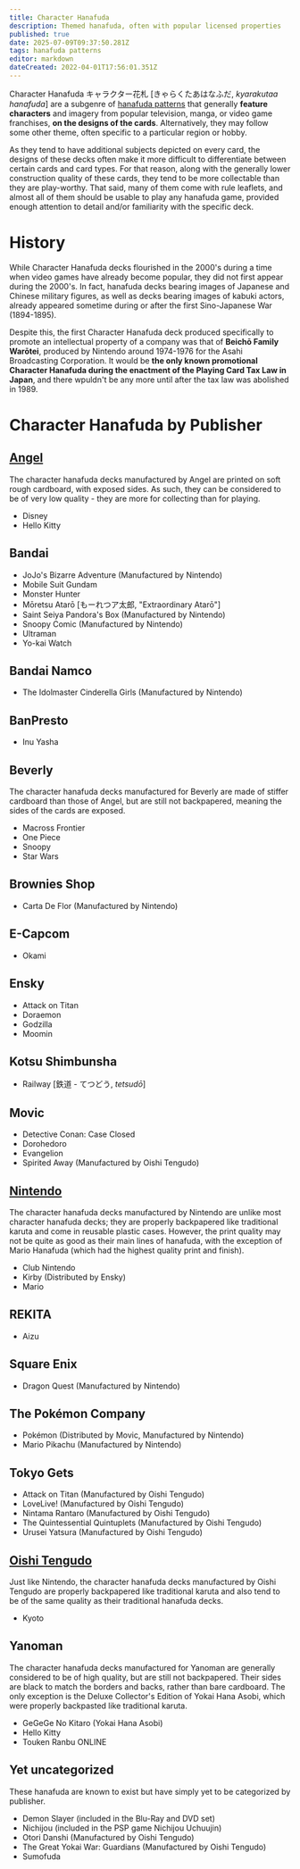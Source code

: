 ```yaml
---
title: Character Hanafuda
description: Themed hanafuda, often with popular licensed properties
published: true
date: 2025-07-09T09:37:50.281Z
tags: hanafuda patterns
editor: markdown
dateCreated: 2022-04-01T17:56:01.351Z
---
```


Character Hanafuda キャラクター花札 [きゃらくたあはなふだ, *kyarakutaa hanafuda*] are a subgenre of [hanafuda patterns](/en/hanafuda/patterns) that generally **feature characters** and imagery from popular television, manga, or video game franchises, **on the designs of the cards**. Alternatively, they may follow some other theme, often specific to a particular region or hobby.

As they tend to have additional subjects depicted on every card, the designs of these decks often make it more difficult to differentiate between certain cards and card types. For that reason, along with the generally lower construction quality of these cards, they tend to be more collectable than they are play-worthy. That said, many of them come with rule leaflets, and almost all of them should be usable to play any hanafuda game, provided enough attention to detail and/or familiarity with the specific deck.

# History

While Character Hanafuda decks flourished in the 2000's during a time when video games have already become popular, they did not first appear during the 2000's. In fact, hanafuda decks bearing images of Japanese and Chinese military figures, as well as decks bearing images of kabuki actors, already appeared sometime during or after the first Sino-Japanese War (1894-1895). 

Despite this, the first Character Hanafuda deck produced specifically to promote an intellectual property of a company was that of **Beichō Family Warōtei**, produced by Nintendo around 1974-1976 for the Asahi Broadcasting Corporation. It would be **the only known promotional Character Hanafuda during the enactment of the Playing Card Tax Law in Japan**, and there wpuldn't be any more until after the tax law was abolished in 1989. 

# Character Hanafuda by Publisher

## [Angel](/en/hanafuda/manufacturers/angel)
The character hanafuda decks manufactured by Angel are printed on soft rough cardboard, with exposed sides. As such, they can be considered to be of very low quality - they are more for collecting than for playing.
- Disney
- Hello Kitty


## Bandai
- JoJo's Bizarre Adventure
	(Manufactured by Nintendo)
- Mobile Suit Gundam
- Monster Hunter
- Mōretsu Atarō [もーれつア太郎, "Extraordinary Atarō"]
- Saint Seiya Pandora's Box
	(Manufactured by Nintendo)
- Snoopy Comic
	(Manufactured by Nintendo)
- Ultraman
- Yo-kai Watch


## Bandai Namco
- The Idolmaster Cinderella Girls
	(Manufactured by Nintendo)
  
## BanPresto
- Inu Yasha

## Beverly
The character hanafuda decks manufactured for Beverly are made of stiffer cardboard than those of Angel, but are still not backpapered, meaning the sides of the cards are exposed.
- Macross Frontier
- One Piece
- Snoopy
- Star Wars


## Brownies Shop
- Carta De Flor
	(Manufactured by Nintendo)

## E-Capcom
- Okami

## Ensky
- Attack on Titan
- Doraemon
- Godzilla
- Moomin

## Kotsu Shimbunsha
- Railway [鉄道 - てつどう, *tetsudō*]

## Movic
- Detective Conan: Case Closed
- Dorohedoro
- Evangelion
- Spirited Away
	(Manufactured by Oishi Tengudo)

## [Nintendo](/en/hanafuda/manufacturers/nintendo)
The character hanafuda decks manufactured by Nintendo are unlike most character hanafuda decks; they are properly backpapered like traditional karuta and come in reusable plastic cases. However, the print quality may not be quite as good as their main lines of hanafuda, with the exception of Mario Hanafuda (which had the highest quality print and finish).
- Club Nintendo
- Kirby
	(Distributed by Ensky)
- Mario

## REKITA
- Aizu

## Square Enix
- Dragon Quest
	(Manufactured by Nintendo)

## The Pokémon Company
- Pokémon
	(Distributed by Movic, Manufactured by Nintendo)
- Mario Pikachu
	(Manufactured by Nintendo)
  
## Tokyo Gets
- Attack on Titan
	(Manufactured by Oishi Tengudo)
- LoveLive!
	(Manufactured by Oishi Tengudo)
- Nintama Rantaro
	(Manufactured by Oishi Tengudo) 
- The Quintessential Quintuplets
	(Manufactured by Oishi Tengudo)
- Urusei Yatsura
	(Manufactured by Oishi Tengudo)

## [Oishi Tengudo](/en/hanafuda/manufacturers/oishitengudo)
Just like Nintendo, the character hanafuda decks manufactured by Oishi Tengudo are properly backpapered like traditional karuta and also tend to be of the same quality as their traditional hanafuda decks. 
- Kyoto

## Yanoman
The character hanafuda decks manufactured for Yanoman are generally considered to be of high quality, but are still not backpapered. Their sides are black to match the borders and backs, rather than bare cardboard. The only exception is the Deluxe Collector's Edition of Yokai Hana Asobi, which were properly backpasted like traditional karuta.
- GeGeGe No Kitaro (Yokai Hana Asobi)
- Hello Kitty
- Touken Ranbu ONLINE


## Yet uncategorized
These hanafuda are known to exist but have simply yet to be categorized by publisher.

- Demon Slayer (included in the Blu-Ray and DVD set)
- Nichijou (included in the PSP game Nichijou Uchuujin)
- Otori Danshi
	(Manufactured by Oishi Tengudo)
- The Great Yokai War: Guardians
	(Manufactured by Oishi Tengudo)
- Sumofuda
